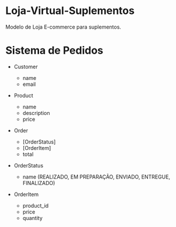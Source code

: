 # Loja-Virtual-Suplementos
Modelo de Loja E-commerce para suplementos.



# Sistema de Pedidos

- Customer
  - name
  - email
  
- Product
  - name
  - description
  - price

- Order
  - [OrderStatus]
  - [OrderItem]
  - total
  
- OrderStatus
  - name (REALIZADO, EM PREPARAÇÃO, ENVIADO, ENTREGUE, FINALIZADO)

- OrderItem
  - product_id
  - price
  - quantity
  
  
